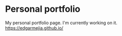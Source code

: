 # Personal portfolio
My personal portfolio page. I'm currently working on it. https://edgarmejia.github.io/
